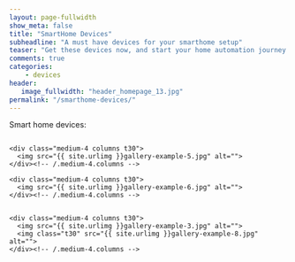 ```yaml
---
layout: page-fullwidth
show_meta: false
title: "SmartHome Devices"
subheadline: "A must have devices for your smarthome setup"
teaser: "Get these devices now, and start your home automation journey!"
comments: true
categories:
    - devices
header:
   image_fullwidth: "header_homepage_13.jpg"
permalink: "/smarthome-devices/"
---
```


Smart home devices:

<div class="row">
    <div class="medium-4 columns t30">
        <img src="{{ site.urlimg }}gallery-example-4.jpg" alt="">
    </div>

    <div class="medium-4 columns t30">
      <img src="{{ site.urlimg }}gallery-example-5.jpg" alt="">
    </div><!-- /.medium-4.columns -->

    <div class="medium-4 columns t30">
      <img src="{{ site.urlimg }}gallery-example-6.jpg" alt="">
    </div><!-- /.medium-4.columns -->
</div>

<div class="row">
    <div class="medium-8 columns t30">
    <img src="{{ site.urlimg }}gallery-example-7.jpg" alt="">
    </div><!-- /.medium-8.columns -->

    <div class="medium-4 columns t30">
      <img src="{{ site.urlimg }}gallery-example-3.jpg" alt="">
      <img class="t30" src="{{ site.urlimg }}gallery-example-8.jpg" alt="">
    </div><!-- /.medium-4.columns -->

</div>